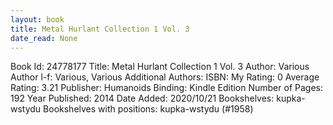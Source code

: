 ```yaml
---
layout: book
title: Metal Hurlant Collection 1 Vol. 3
date_read: None
---
```


Book Id: 24778177
Title: Metal Hurlant Collection 1 Vol. 3
Author: Various
Author l-f: Various, Various
Additional Authors: 
ISBN: 
My Rating: 0
Average Rating: 3.21
Publisher: Humanoids
Binding: Kindle Edition
Number of Pages: 192
Year Published: 2014
Date Added: 2020/10/21
Bookshelves: kupka-wstydu
Bookshelves with positions: kupka-wstydu (#1958)

